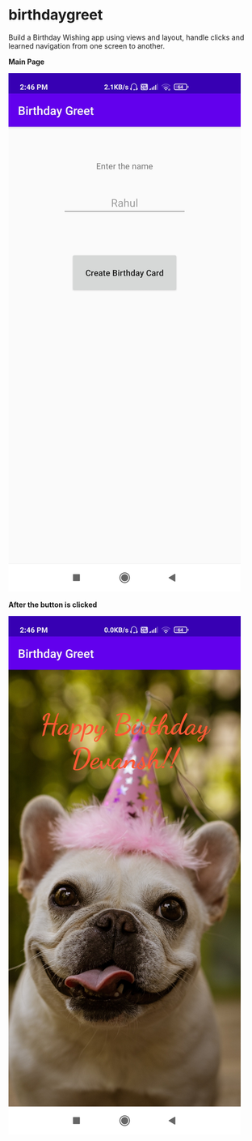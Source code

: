 # birthdaygreet
Build a Birthday Wishing app using views and layout, handle clicks and learned navigation from one screen to another.

**Main Page**

![App Main Page](/img/1600334205092.jpg)

**After the button is clicked**

![Birthday Wishing Page](/img/1600334205083.jpg)
